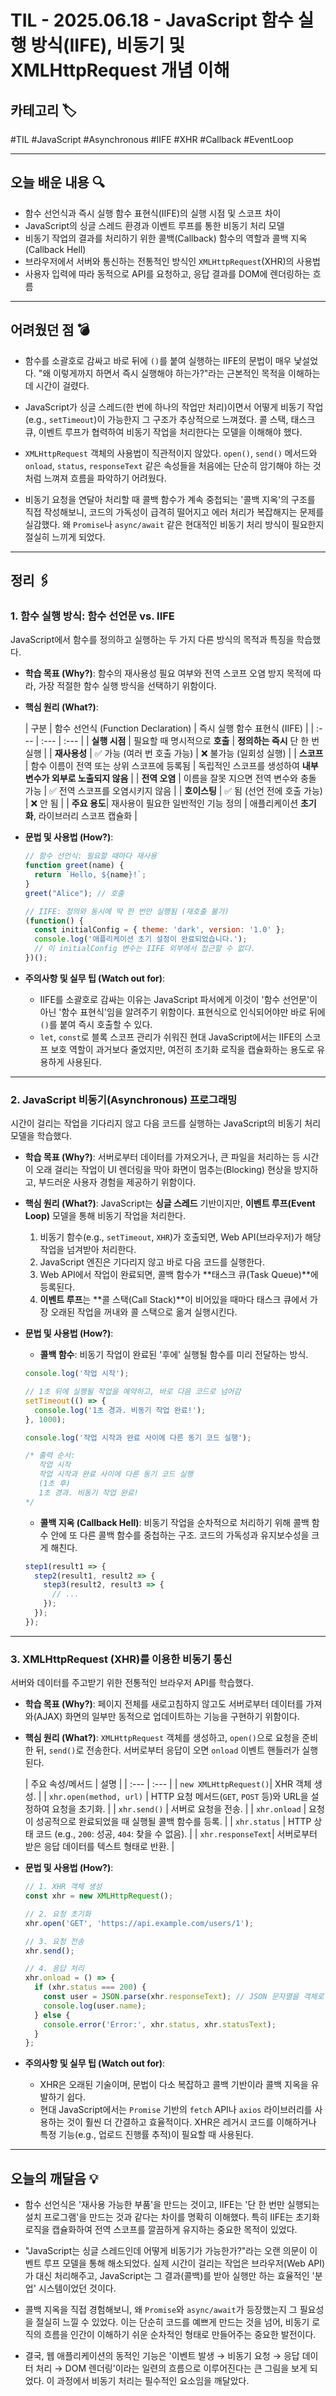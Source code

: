 # TIL - 2025.06.18 - JavaScript 함수 실행 방식(IIFE), 비동기 및 XMLHttpRequest 개념 이해

## 카테고리 🏷️

#TIL #JavaScript #Asynchronous #IIFE #XHR #Callback #EventLoop

---

## 오늘 배운 내용 🔍

- 함수 선언식과 즉시 실행 함수 표현식(IIFE)의 실행 시점 및 스코프 차이
- JavaScript의 싱글 스레드 환경과 이벤트 루프를 통한 비동기 처리 모델
- 비동기 작업의 결과를 처리하기 위한 콜백(Callback) 함수의 역할과 콜백 지옥(Callback Hell)
- 브라우저에서 서버와 통신하는 전통적인 방식인 `XMLHttpRequest`(XHR)의 사용법
- 사용자 입력에 따라 동적으로 API를 요청하고, 응답 결과를 DOM에 렌더링하는 흐름

---

## 어려웠던 점 💣

* 함수를 소괄호로 감싸고 바로 뒤에 `()`를 붙여 실행하는 IIFE의 문법이 매우 낯설었다. "왜 이렇게까지 하면서 즉시 실행해야 하는가?"라는 근본적인 목적을 이해하는 데 시간이 걸렸다.

* JavaScript가 싱글 스레드(한 번에 하나의 작업만 처리)이면서 어떻게 비동기 작업(e.g., `setTimeout`)이 가능한지 그 구조가 추상적으로 느껴졌다. 콜 스택, 태스크 큐, 이벤트 루프가
  협력하여 비동기 작업을 처리한다는 모델을 이해해야 했다.

* `XMLHttpRequest` 객체의 사용법이 직관적이지 않았다. `open()`, `send()` 메서드와 `onload`, `status`, `responseText` 같은 속성들을 처음에는 단순히 암기해야
  하는 것처럼 느껴져 흐름을 파악하기 어려웠다.

* 비동기 요청을 연달아 처리할 때 콜백 함수가 계속 중첩되는 '콜백 지옥'의 구조를 직접 작성해보니, 코드의 가독성이 급격히 떨어지고 에러 처리가 복잡해지는 문제를 실감했다. 왜 `Promise`나
  `async/await` 같은 현대적인 비동기 처리 방식이 필요한지 절실히 느끼게 되었다.

---

## 정리 🖇️

### 1. 함수 실행 방식: 함수 선언문 vs. IIFE

JavaScript에서 함수를 정의하고 실행하는 두 가지 다른 방식의 목적과 특징을 학습했다.

* **학습 목표 (Why?)**:
  함수의 재사용성 필요 여부와 전역 스코프 오염 방지 목적에 따라, 가장 적절한 함수 실행 방식을 선택하기 위함이다.

* **핵심 원리 (What?)**:

  | 구분 | 함수 선언식 (Function Declaration) | 즉시 실행 함수 표현식 (IIFE) |
      | :--- | :--- | :--- |
  | **실행 시점** | 필요할 때 명시적으로 **호출** | **정의하는 즉시** 단 한 번 실행 |
  | **재사용성** | ✅ 가능 (여러 번 호출 가능) | ❌ 불가능 (일회성 실행) |
  | **스코프** | 함수 이름이 전역 또는 상위 스코프에 등록됨 | 독립적인 스코프를 생성하여 **내부 변수가 외부로 노출되지 않음** |
  | **전역 오염** | 이름을 잘못 지으면 전역 변수와 충돌 가능 | ✅ 전역 스코프를 오염시키지 않음 |
  | **호이스팅** | ✅ 됨 (선언 전에 호출 가능) | ❌ 안 됨 |
  | **주요 용도**| 재사용이 필요한 일반적인 기능 정의 | 애플리케이션 **초기화**, 라이브러리 스코프 캡슐화 |

* **문법 및 사용법 (How?)**:
  ```javascript
  // 함수 선언식: 필요할 때마다 재사용
  function greet(name) {
    return `Hello, ${name}!`;
  }
  greet("Alice"); // 호출

  // IIFE: 정의와 동시에 딱 한 번만 실행됨 (재호출 불가)
  (function() {
    const initialConfig = { theme: 'dark', version: '1.0' };
    console.log('애플리케이션 초기 설정이 완료되었습니다.');
    // 이 initialConfig 변수는 IIFE 외부에서 접근할 수 없다.
  })();
  ```

* **주의사항 및 실무 팁 (Watch out for)**:
    * IIFE를 소괄호로 감싸는 이유는 JavaScript 파서에게 이것이 '함수 선언문'이 아닌 '함수 표현식'임을 알려주기 위함이다. 표현식으로 인식되어야만 바로 뒤에 `()`를 붙여 즉시 호출할 수 있다.
    * `let`, `const`로 블록 스코프 관리가 쉬워진 현대 JavaScript에서는 IIFE의 스코프 보호 역할이 과거보다 줄었지만, 여전히 초기화 로직을 캡슐화하는 용도로 유용하게 사용된다.

---

### 2. JavaScript 비동기(Asynchronous) 프로그래밍

시간이 걸리는 작업을 기다리지 않고 다음 코드를 실행하는 JavaScript의 비동기 처리 모델을 학습했다.

* **학습 목표 (Why?)**:
  서버로부터 데이터를 가져오거나, 큰 파일을 처리하는 등 시간이 오래 걸리는 작업이 UI 렌더링을 막아 화면이 멈추는(Blocking) 현상을 방지하고, 부드러운 사용자 경험을 제공하기 위함이다.

* **핵심 원리 (What?)**:
  JavaScript는 **싱글 스레드** 기반이지만, **이벤트 루프(Event Loop)** 모델을 통해 비동기 작업을 처리한다.
    1. 비동기 함수(e.g., `setTimeout`, `XHR`)가 호출되면, Web API(브라우저)가 해당 작업을 넘겨받아 처리한다.
    2. JavaScript 엔진은 기다리지 않고 바로 다음 코드를 실행한다.
    3. Web API에서 작업이 완료되면, 콜백 함수가 **태스크 큐(Task Queue)**에 등록된다.
    4. **이벤트 루프**는 **콜 스택(Call Stack)**이 비어있을 때마다 태스크 큐에서 가장 오래된 작업을 꺼내와 콜 스택으로 옮겨 실행시킨다.

* **문법 및 사용법 (How?)**:
    * **콜백 함수**: 비동기 작업이 완료된 '후에' 실행될 함수를 미리 전달하는 방식.
  ```javascript
  console.log('작업 시작');

  // 1초 뒤에 실행될 작업을 예약하고, 바로 다음 코드로 넘어감
  setTimeout(() => {
    console.log('1초 경과. 비동기 작업 완료!');
  }, 1000);

  console.log('작업 시작과 완료 사이에 다른 동기 코드 실행');

  /* 출력 순서:
     작업 시작
     작업 시작과 완료 사이에 다른 동기 코드 실행
     (1초 후)
     1초 경과. 비동기 작업 완료!
  */
  ```
    * **콜백 지옥 (Callback Hell)**: 비동기 작업을 순차적으로 처리하기 위해 콜백 함수 안에 또 다른 콜백 함수를 중첩하는 구조. 코드의 가독성과 유지보수성을 크게 해친다.
  ```javascript
  step1(result1 => {
    step2(result1, result2 => {
      step3(result2, result3 => {
        // ...
      });
    });
  });
  ```

---

### 3. XMLHttpRequest (XHR)를 이용한 비동기 통신

서버와 데이터를 주고받기 위한 전통적인 브라우저 API를 학습했다.

* **학습 목표 (Why?)**:
  페이지 전체를 새로고침하지 않고도 서버로부터 데이터를 가져와(AJAX) 화면의 일부만 동적으로 업데이트하는 기능을 구현하기 위함이다.

* **핵심 원리 (What?)**:
  `XMLHttpRequest` 객체를 생성하고, `open()`으로 요청을 준비한 뒤, `send()`로 전송한다. 서버로부터 응답이 오면 `onload` 이벤트 핸들러가 실행된다.

  | 주요 속성/메서드 | 설명 |
      | :--- | :--- |
  | `new XMLHttpRequest()`| XHR 객체 생성. |
  | `xhr.open(method, url)` | HTTP 요청 메서드(`GET`, `POST` 등)와 URL을 설정하여 요청을 초기화. |
  | `xhr.send()` | 서버로 요청을 전송. |
  | `xhr.onload` | 요청이 성공적으로 완료되었을 때 실행될 콜백 함수를 등록. |
  | `xhr.status` | HTTP 상태 코드 (e.g., `200`: 성공, `404`: 찾을 수 없음). |
  | `xhr.responseText`| 서버로부터 받은 응답 데이터를 텍스트 형태로 반환. |

* **문법 및 사용법 (How?)**:
  ```javascript
  // 1. XHR 객체 생성
  const xhr = new XMLHttpRequest();

  // 2. 요청 초기화
  xhr.open('GET', 'https://api.example.com/users/1');

  // 3. 요청 전송
  xhr.send();

  // 4. 응답 처리
  xhr.onload = () => {
    if (xhr.status === 200) {
      const user = JSON.parse(xhr.responseText); // JSON 문자열을 객체로 변환
      console.log(user.name);
    } else {
      console.error('Error:', xhr.status, xhr.statusText);
    }
  };
  ```

* **주의사항 및 실무 팁 (Watch out for)**:
    * XHR은 오래된 기술이며, 문법이 다소 복잡하고 콜백 기반이라 콜백 지옥을 유발하기 쉽다.
    * 현대 JavaScript에서는 `Promise` 기반의 `fetch` API나 `axios` 라이브러리를 사용하는 것이 훨씬 더 간결하고 효율적이다. XHR은 레거시 코드를 이해하거나 특정 기능(e.g.,
      업로드 진행률 추적)이 필요할 때 사용된다.

---

## 오늘의 깨달음 💡

* 함수 선언식은 '재사용 가능한 부품'을 만드는 것이고, IIFE는 '단 한 번만 실행되는 설치 프로그램'을 만드는 것과 같다는 차이를 명확히 이해했다. 특히 IIFE는 초기화 로직을 캡슐화하여 전역 스코프를
  깔끔하게 유지하는 중요한 목적이 있었다.

* "JavaScript는 싱글 스레드인데 어떻게 비동기가 가능한가?"라는 오랜 의문이 이벤트 루프 모델을 통해 해소되었다. 실제 시간이 걸리는 작업은 브라우저(Web API)가 대신 처리해주고,
  JavaScript는 그 결과(콜백)를 받아 실행만 하는 효율적인 '분업' 시스템이었던 것이다.

* 콜백 지옥을 직접 경험해보니, 왜 `Promise`와 `async/await`가 등장했는지 그 필요성을 절실히 느낄 수 있었다. 이는 단순히 코드를 예쁘게 만드는 것을 넘어, 비동기 로직의 흐름을 인간이 이해하기
  쉬운 순차적인 형태로 만들어주는 중요한 발전이다.

* 결국, 웹 애플리케이션의 동적인 기능은 '이벤트 발생 → 비동기 요청 → 응답 데이터 처리 → DOM 렌더링'이라는 일련의 흐름으로 이루어진다는 큰 그림을 보게 되었다. 이 과정에서 비동기 처리는 필수적인
  요소임을 깨달았다.